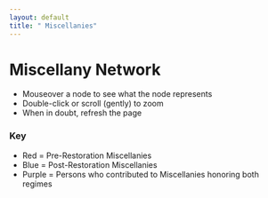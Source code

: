 ```yaml
---
layout: default
title: " Miscellanies"
---
```


# Miscellany Network
- Mouseover a node to see what the node represents
- Double-click or scroll (gently) to zoom
- When in doubt, refresh the page

### Key
- Red = Pre-Restoration Miscellanies
- Blue = Post-Restoration Miscellanies
- Purple = Persons who contributed to Miscellanies honoring both regimes
<div id="network"></div>
<style>
div.network {
	font-family: "Helvetica Neue", Helvetica, Arial, sans-serif;
}
.node {
  stroke: #fff;
  stroke-width: 1.5px;
}

.link {
  stroke: #999;
  stroke-opacity: .6;
}
</style>

<script src="http://d3js.org/d3.v3.min.js"></script>
<script src='miscellanynetwork.js'></script>
